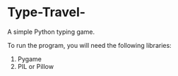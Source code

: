 # Type-Travel-
A simple Python typing game.

To run the program, you will need the following libraries:
1) Pygame
2) PIL or Pillow
